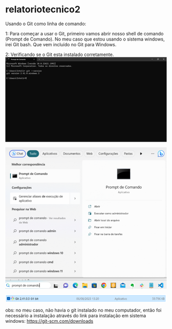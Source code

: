 # relatoriotecnico2

Usando o Git como linha de comando:

1: Para começar a usar o Git, primeiro vamos abrir nosso shell de comando (Prompt de Comando).
No meu caso que estou usando o sistema windows, irei Git bash. Que vem incluído no Git para Windows.

2: Verificando se o Git esta instalado corretamente.
![Alt text](image.png)

![Alt text](image-1.png)

![Alt text](image-2.png)

obs: no meu caso, não havia o git instalado no meu computador, então foi necessário a instalação através do link para instalação em sistema windows: https://git-scm.com/downloads


